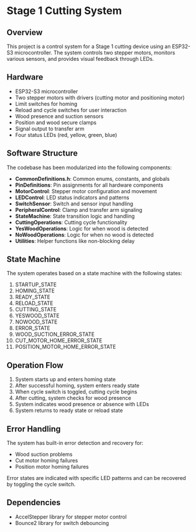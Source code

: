 # Stage 1 Cutting System

## Overview
This project is a control system for a Stage 1 cutting device using an ESP32-S3 microcontroller. The system controls two stepper motors, monitors various sensors, and provides visual feedback through LEDs.

## Hardware
- ESP32-S3 microcontroller
- Two stepper motors with drivers (cutting motor and positioning motor)
- Limit switches for homing
- Reload and cycle switches for user interaction
- Wood presence and suction sensors
- Position and wood secure clamps
- Signal output to transfer arm
- Four status LEDs (red, yellow, green, blue)

## Software Structure
The codebase has been modularized into the following components:

- **CommonDefinitions.h**: Common enums, constants, and globals
- **PinDefinitions**: Pin assignments for all hardware components
- **MotorControl**: Stepper motor configuration and movement
- **LEDControl**: LED status indicators and patterns
- **SwitchSensor**: Switch and sensor input handling
- **PeripheralControl**: Clamp and transfer arm signaling
- **StateMachine**: State transition logic and handling
- **CuttingOperations**: Cutting cycle functionality
- **YesWoodOperations**: Logic for when wood is detected
- **NoWoodOperations**: Logic for when no wood is detected
- **Utilities**: Helper functions like non-blocking delay

## State Machine
The system operates based on a state machine with the following states:
1. STARTUP_STATE
2. HOMING_STATE
3. READY_STATE
4. RELOAD_STATE
5. CUTTING_STATE
6. YESWOOD_STATE
7. NOWOOD_STATE
8. ERROR_STATE
9. WOOD_SUCTION_ERROR_STATE
10. CUT_MOTOR_HOME_ERROR_STATE
11. POSITION_MOTOR_HOME_ERROR_STATE

## Operation Flow
1. System starts up and enters homing state
2. After successful homing, system enters ready state
3. When cycle switch is toggled, cutting cycle begins
4. After cutting, system checks for wood presence
5. System indicates wood presence or absence with LEDs
6. System returns to ready state or reload state

## Error Handling
The system has built-in error detection and recovery for:
- Wood suction problems
- Cut motor homing failures
- Position motor homing failures

Error states are indicated with specific LED patterns and can be recovered by toggling the cycle switch.

## Dependencies
- AccelStepper library for stepper motor control
- Bounce2 library for switch debouncing 